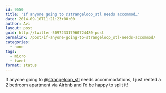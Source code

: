 ```yaml
---
id: 9550
title: 'If anyone going to @strangeloop_stl needs accommod…'
date: 2014-09-10T11:21:23+00:00
author: Avi
layout: post
guid: http://twitter-509723317960724480-post
permalink: /post/if-anyone-going-to-strangeloop_stl-needs-accommod/
categories:
  - none
tags:
  - micro
  - tweet
format: status
---
```

If anyone going to [@strangeloop_stl](http://twitter.com/strangeloop_stl) needs accommodations, I just rented a 2 bedroom apartment via Airbnb and I’d be happy to split it!